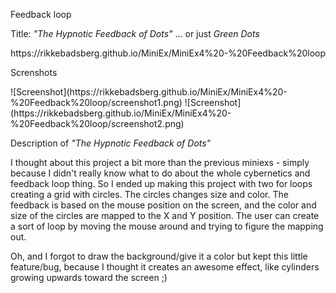 
Feedback loop

<p>Title: <i>"The Hypnotic Feedback of Dots"</i> ... or just <i>Green Dots</i></p>
<p>https://rikkebadsberg.github.io/MiniEx/MiniEx4%20-%20Feedback%20loop</p>

<p>Screnshots</p>
![Screenshot](https://rikkebadsberg.github.io/MiniEx/MiniEx4%20-%20Feedback%20loop/screenshot1.png)
![Screenshot](https://rikkebadsberg.github.io/MiniEx/MiniEx4%20-%20Feedback%20loop/screenshot2.png)

<p>Description of <i>"The Hypnotic Feedback of Dots"</i></p>
<p>I thought about this project a bit more than the previous miniexs - simply because I didn't really know what to do about the whole cybernetics and feedback loop thing. So I ended up making this project with two for loops creating a grid with circles. The circles changes size and color. The feedback is based on the mouse position on the screen, and the color and size of the circles are mapped to the X and Y position. The user can create a sort of loop by moving the mouse around and trying to figure the mapping out.</p>

<p>Oh, and I forgot to draw the background/give it a color but kept this little feature/bug, because I thought it creates an awesome effect, like cylinders growing upwards toward the screen ;)</p>
